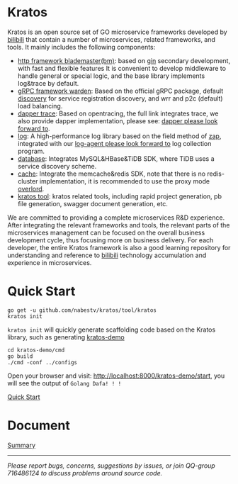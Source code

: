 # Kratos

Kratos is an open source set of GO microservice frameworks developed by [bilibili](https://www.bilibili.com) that contain a number of microservices, related frameworks, and tools. It mainly includes the following components:

* [http framework blademaster(bm)](doc/wiki-cn/blademaster.md): based on [gin](https://github.com/gin-gonic/gin) secondary development, with fast and flexible features It is convenient to develop middleware to handle general or special logic, and the base library implements log&trace by default.
* [gRPC framework warden](doc/wiki-cn/warden.md): Based on the official gRPC package, default [discovery](https://github.com/bilibili/discovery) for service registration discovery, and wrr and p2c (default) load balancing.
* [dapper trace](doc/wiki-cn/dapper.md): Based on opentracing, the full link integrates trace, we also provide dapper implementation, please see: [dapper please look forward to]().
* [log](doc/wiki-cn/logger.md): A high-performance log library based on the field method of [zap](https://github.com/uber-go/zap), integrated with our [log-agent please look forward to]() log collection program.
* [database](doc/wiki-cn/database.md): Integrates MySQL&HBase&TiDB SDK, where TiDB uses a service discovery scheme.
* [cache](doc/wiki-cn/cache.md): Integrate the memcache&redis SDK, note that there is no redis-cluster implementation, it is recommended to use the proxy mode [overlord](https://github.com/bilibili/overlord).
* [kratos tool](doc/wiki-cn/kratos-tool.md): kratos related tools, including rapid project generation, pb file generation, swagger document generation, etc.

We are committed to providing a complete microservices R&D experience. After integrating the relevant frameworks and tools, the relevant parts of the microservices management can be focused on the overall business development cycle, thus focusing more on business delivery. For each developer, the entire Kratos framework is also a good learning repository for understanding and reference to [bilibili](https://www.bilibili.com) technology accumulation and experience in microservices.

# Quick Start

```shell
go get -u github.com/nabestv/kratos/tool/kratos
kratos init
```

`kratos init` will quickly generate scaffolding code based on the Kratos library, such as generating [kratos-demo](https://github.com/bilibili/kratos-demo)

```shell
cd kratos-demo/cmd
go build
./cmd -conf ../configs
```

Open your browser and visit: [http://localhost:8000/kratos-demo/start](http://localhost:8000/kratos-demo/start), you will see the output of `Golang Dafa! ! ! `

[Quick Start](doc/wiki-cn/quickstart.md)

# Document

[Summary](doc/wiki-cn/summary.md)

-------------

*Please report bugs, concerns, suggestions by issues, or join QQ-group 716486124 to discuss problems around source code.*
